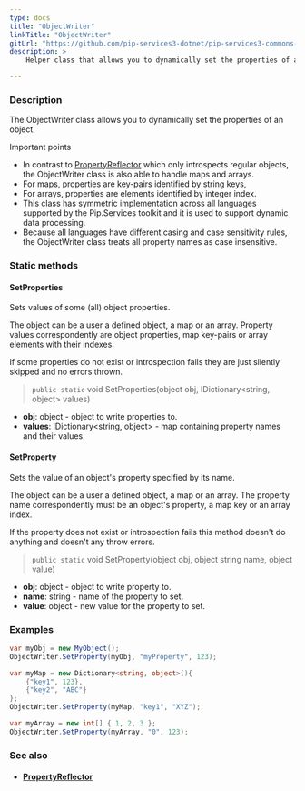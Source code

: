 ```yaml
---
type: docs
title: "ObjectWriter"
linkTitle: "ObjectWriter"
gitUrl: "https://github.com/pip-services3-dotnet/pip-services3-commons-dotnet"
description: >
    Helper class that allows you to dynamically set the properties of an object. 

---
```


### Description

The ObjectWriter class allows you to dynamically set the properties of an object. 

Important points

- In contrast to [PropertyReflector](../property_reflector) which only introspects regular objects, the ObjectWriter class is also able to handle maps and arrays.
- For maps, properties are key-pairs identified by string keys,
- For arrays, properties are elements identified by integer index.
- This class has symmetric implementation across all languages supported by the Pip.Services toolkit and it is used to support dynamic data processing.
- Because all languages have different casing and case sensitivity rules, the ObjectWriter class treats all property names as case insensitive.

### Static methods

#### SetProperties
Sets values of some (all) object properties.

The object can be a user a defined object, a map or an array.
Property values correspondently are object properties,
map key-pairs or array elements with their indexes.

If some properties do not exist or introspection fails
they are just silently skipped and no errors thrown.

> `public static` void SetProperties(object obj, IDictionary\<string, object\> values)

- **obj**: object - object to write properties to.
- **values**: IDictionary\<string, object\> - map containing property names and their values.

#### SetProperty
Sets the value of an object's property specified by its name.
 
The object can be a user a defined object, a map or an array.
The property name correspondently must be an object's property,
a map key or an array index.

If the property does not exist or introspection fails
this method doesn't do anything and doesn't any throw errors.

> `public static` void SetProperty(object obj, object string name, object value)

- **obj**: object - object to write property to.
- **name**: string - name of the property to set.
- **value**: object - new value for the property to set.

### Examples

```cs
var myObj = new MyObject();
ObjectWriter.SetProperty(myObj, "myProperty", 123);

var myMap = new Dictionary<string, object>(){
    {"key1", 123},
    {"key2", "ABC"}
};
ObjectWriter.SetProperty(myMap, "key1", "XYZ");

var myArray = new int[] { 1, 2, 3 };
ObjectWriter.SetProperty(myArray, "0", 123);

```

### See also
- #### [PropertyReflector](../property_reflector)



